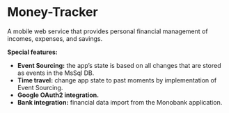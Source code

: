 # Money-Tracker
A mobile web service that provides personal
financial management of incomes, expenses, and savings.

**Special features:**
- **Event Sourcing:** the app’s state is based on all changes that are stored as events in the MsSql DB.
- **Time travel:** change app state to past moments by implementation of Event Sourcing.
- **Google OAuth2 integration.**
- **Bank integration:** financial data import from the Monobank application.
